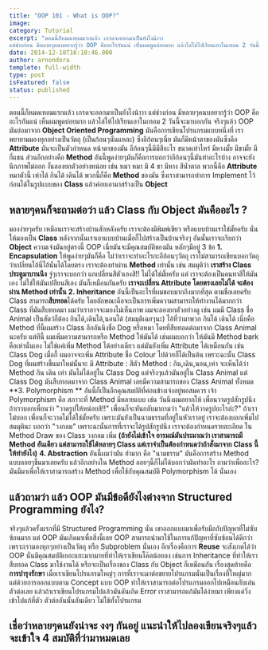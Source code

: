 ```yaml
---
title: "OOP 101 - What is OOP?"
image:
category: Tutorial
excerpt: "ตอนนี้ก็หมดเทอมแรกแล้ว เกรดจะออกมาเป็นยังไงน้าาา
แต่ช่างก่อน มีหลายๆคนบอยากรู้ว่า OOP คืออะไรกันแน่ เห็นผมพูดบ่อยมาก แล้วไล่ให้ไปเรียนเอาในเทอม 2 วันนี้จะมาบอกกัน"
date: 2014-12-18T16:10:46.000
author: arnondora
templete: full-width
type: post
isFeatured: false
status: published
---
```


ตอนนี้ก็หมดเทอมแรกแล้ว เกรดจะออกมาเป็นยังไงน้าาา
แต่ช่างก่อน มีหลายๆคนบอยากรู้ว่า OOP คืออะไรกันแน่ เห็นผมพูดบ่อยมาก แล้วไล่ให้ไปเรียนเอาในเทอม 2
วันนี้จะมาบอกกัน
จริงๆแล้ว OOP มันย่อมาจาก **Object Oriented Programming** มันคือการเขียนโปรแกรมแบบหนึ่งที่ เราพยายามมองทุกอย่างเป็นวัตถุ (เป็นก้อนๆนั่นแหละ) ซึ่งอีก้อนๆเนี่ย
มันก็มีหน้าตาของมันซึ่งคือ **Attribute** มันจะเป็นตัวกำหนด หน้าตาของมัน อีก้อนๆนี้มีมีสีอะไร ขนาดเท่าไหร่ มีหางมั้ย มีขามั้ย มีกี่แขน
ส่วนอีกอย่างคือ **Method** อันนี้พูดง่ายๆมันก็คือการบอกว่าอีก้อนๆนี้มันทำอะไรบ้าง
อาจจะยังนึกภาพไม่ออก งั้นลองยกตัวอย่างหน่อย เช่น หมา
หมา มี 4 ขา มีหาง สีน้ำตาล พวกนี้คือ **Attribute**
หมาตัวนี้ เห่าได้ กินได้ เดินได้ พวกนี้ก็คือ **Method** ของมัน
ซึ่งเราสามารถทำการ Implement ไว้ก่อนได้ในรูปแบบของ **Class** แล้วค่อยเอามาสร้างเป็น **Object**

## หลายๆคนก็จะถามต่อว่า แล้ว Class กับ Object มันคืออะไร ?
มองง่ายๆครับ เหมือนเราจะสร้างบ้านสักหลังครับ เราจะต้องมีพิมพ์เขียว หรือแบบบ้านเราใช่มั้ยครับ นั่นให้มองเป็น **Class**
หลังจากนั้นเราเอาแบบบ้านเมื่อกี้ไปสร้างเป็นบ้านจริงๆ อันนั้นเราจะเรียกว่า **Object**
ความเจ๋งมันอยู่ตรงนี้ OOP เนี่ยมันจะมีคุณสมบัติของมัน หลักๆมีอยู่ 3 ข้อ
**1\. Encapsulation** ให้พูดง่ายๆมันก็คือ ไม่ว่าเราจะทำอะไรกะอีก้อนๆวัตถุ เราไม่สามารถเขียนบอกวัตถุว่าเปลี่ยนไอ้นี่ไอ้นั่นได้โดยตรง เราจะต้องทำผ่าน **Method** เท่านั้น เช่น
สมมุติว่า **เราสร้าง Class ประตูมาบานนึง** จู่ๆเราจะบอกว่า
แกเปลี่ยนสีตัวเองสิ!! ไม่ได้ใช่มั้ยครับ
แต่ เราจะต้องเป็นคนทาสีให้มันเอง ไม่ใช่ให้มันเปล่ียนสีเอง
มันก็เหมือนกันครับ **เราจะเปลี่ยน Attribute โดยตรงเลยไม่ได้ จะต้องผ่าน Method เท่านั้น**
**2\. Inheritance** อันนี้เป็นอะไรที่ผมชอบมากถึงมากที่สุด ตามชื่อเลยครับ Class สามารถ**สืบทอด**ได้ครับ โดยลักษณะคือจะเป็นการเพิ่มความสามารถให้ทำงานได้มากกว่า Class ที่มันสืบทอดมา ผมว่าเราอาจจะมองไม่เห็นภาพ ผมจะลองยกตัวอย่างดู เช่น
ผมมี Class ชื่อ Animal เป็นสัตว์ก็ต้อง กินได้,เดินได้,นอนได้ (สมมุติเฉยๆนะ) ไอ้ที่ว่ามาพวก กินได้ เดินได้ เนี่ยคือ Method
ที่นี้ผมสร้าง Class อีกอันนึงชื่อ Dog หรือหมา โดยที่สืบทอดต่อมาจาก Class Animal นะครับ แต่ทีนี้ ผมเพิ่มความสามารถหรือ Method ให้มันได้ เช่นผมบอกว่า ให้มันมี Method bark คือเห่านั่นเอง ไม่ใช่แค่เพิ่ม Method ได้อย่างเดียว แต่มันยังเพิ่ม Attribute ได้เหมือนกัน เช่น Class Dog เมื่อกี้ ผมอาจจะเพิ่ม Attribute ชื่อ Colour ไปด้วยก็ได้เป็นต้น เพราะฉะนั้น Class Dog ที่ผมสร้างขึ้นมาใหม่นั้นจะ มี
Attribute : สีตัว
Method : กิน,เดิน,นอน,เห่า
จะเห็นได้ว่า Method กิน เดิน เห่า มันไม่ได้อยู่ใน Class Dog แต่จริงๆแล้วมันอยู่ใน Class Animal แต่ Class Dog มันสืบทอดมาจาก Class Animal เลยมีความสามารถของ Class Animal ทั้งหมด
**3\. Polymorphism ** อันนี้ก็เป็นอีกคุณสมบัติที่ค่อนข้างเจ๋งอยู่พอสมควร เจ้า Polymorphism คือ สภาวะที่ Method มีหลายแบบ เช่น วันนึงผมอยากให้ เพื่อนวาดรูปสักรูปนึง ถ้าเราบอกเพื่อนว่า
"วาดรูปให้หน่อยสิ!!" เพื่อนก็จะหันกลับมาถามว่า "แล้วให้วาดรูปอะไรล่ะ?" ถ้าเราไม่บอก เพื่อนก็จะวาดไม่ได้ใช่มั้ยครับ เพราะมันยังเป็นนามธรรมที่อยู่ในหัวเราอยู่ เราจะต้องบอกเพิ่มไป สมมุตินะ บอกว่า "วงกลม" เพราะฉะนั้นการที่เราจะได้รูปสักรูปนึง เราจะต้องกำหนดรายละเอียด ใน Method Draw ของ Class วงกลม เพิ่ม
**(ถ้ายังไม่เข้าใจ อารมณ์มันประมาณว่า เราสามารถมี Method อันเดียว แต่สามารถใช้ได้หลายๆ Class แต่เราจำเป็นต่้องกำหนดว่าถ้าสั่งมาจาก Class นี้ให้ทำยังไง)**
**4\. Abstraction** อันนี้ผมว่ามัน ฮ่ามาก คือ "นามธรรม" มันคือการสร้าง Method แบบลอยๆขึ้นมาเลยครับ แล้วอีกอย่างใน Method ลอยๆนี้ก็ไม่ได้บอกว่ามันทำอะไร ถามว่าเพื่ออะไร? มันมีมาเพื่อให้เราสามารถสร้าง Method เพื่อใช้กับคุณสมบัติ Polymorphism ได้ นั่นเอง

## แล้วถามว่า แล้ว OOP มันมีข้อดียังไงต่างจาก Structured Programming ยังไง?
จริงๆแล้วครั้งแรกที่มี Structured Programming นั่น เขาออกแบบมาเพื่อรับมือกับปัญหาที่ไม่ซับซ้อนมาก แต่ OOP มันเกิดมาเพื่อสิ่งนี้เลย OOP สามารถนำมาใช้ในการแก้ปัญหาที่ซับซ้อนได้ดีกว่า เพราะเรามองทุกๆอย่างเป็นวัตถุ หรือ Subproblem นั่นเอง
อีกเรื่องคือการ **Reuse** จะสังเกตได้ว่า OOP นั่นมีคุณสมบัติเยอะแยะมากมายที่ทำให้เราเขียนโค๊ตน้อยลง เช่นการ Inheritance ที่ทำให้เราสืบทอด Class มาใช้งานได้ หรือจะเป็นเรื่องของ Class กับ Object ก็เหมือนกัน
เรื่องสุดท้ายคือ **การบำรุงรักษา** เมื่อเราเขียนโปรแกรมใหญ่ๆ การที่เราจะมาต่อขยายโปรแกรมนั่นเป็นเรื่องที่ใหญ่มาก แต่ด้วยการออกแบบตาม Concept แบบ OOP ทำให้เราสามารถต่อโปรแกรมออกไปเหมือนกับเล่นตัวต่อเลย แล้วถ้าเราเขียนโปรแกรมไปแล้วมันดันเกิด Error เราสามารถแก้มันได้ง่ายมา เพียงแค่วิ่งเข้าไปแก้ที่ตัว ตัวต่ออันนั้นอันเดียว ไม่ใช้ทั้งโปรแกรม

## เชื่อว่าหลายๆคนยังน่าจะ งงๆ กันอยู่ แนะนำให้ไปลองเขียนจริงๆแล้วจะเข้าใจ 4 สมบัติที่ว่ามาหมดเลย
